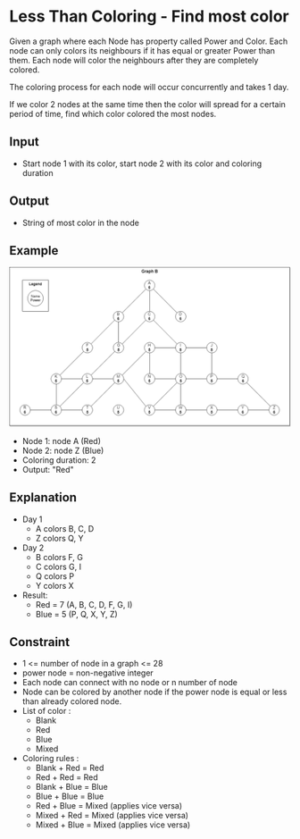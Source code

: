 # Less Than Coloring - Find most color

Given a graph where each Node has property called Power and Color. Each node can only colors its neighbours if it has equal or greater Power than them. Each node will color the neighbours after they are completely colored.

The coloring process for each node will occur concurrently and takes 1 day.

If we color 2 nodes at the same time then the color will spread for a certain period of time, find which color colored the most nodes.

## Input

- Start node 1 with its color, start node 2 with its color and coloring duration

## Output

- String of most color in the node

## Example

![Pic2](Pic2.png)

- Node 1: node A (Red)
- Node 2: node Z (Blue)
- Coloring duration: 2
- Output: "Red"

## Explanation

- Day 1
  - A colors B, C, D
  - Z colors Q, Y
- Day 2
  - B colors F, G
  - C colors G, I
  - Q colors P
  - Y colors X
- Result:
  - Red = 7 (A, B, C, D, F, G, I)
  - Blue = 5 (P, Q, X, Y, Z)

## Constraint

- 1 <= number of node in a graph <= 28
- power node = non-negative integer
- Each node can connect with no node or n number of node
- Node can be colored by another node if the power node is equal or less than already colored node.
- List of color :
  - Blank
  - Red
  - Blue
  - Mixed
- Coloring rules :
  - Blank + Red = Red
  - Red + Red = Red
  - Blank + Blue = Blue
  - Blue + Blue = Blue
  - Red + Blue = Mixed (applies vice versa)
  - Mixed + Red = Mixed (applies vice versa)
  - Mixed + Blue = Mixed (applies vice versa)
